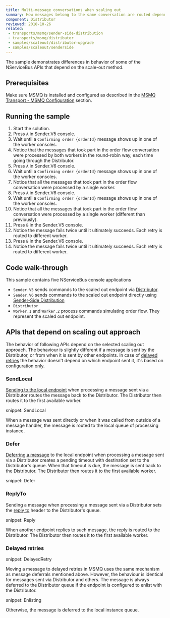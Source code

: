 ```yaml
---
title: Multi-message conversations when scaling out
summary: How messages belong to the same conversation are routed depending on the scaling out approach used
component: Distributor
reviewed: 2018-10-26
related:
 - transports/msmq/sender-side-distribution
 - transports/msmq/distributor
 - samples/scaleout/distributor-upgrade
 - samples/scaleout/senderside
---
```


The sample demonstrates differences in behavior of some of the NServiceBus APIs that depend on the scale-out method.


## Prerequisites

Make sure MSMQ is installed and configured as described in the [MSMQ Transport - MSMQ Configuration](/transports/msmq/#msmq-configuration) section.


## Running the sample

 1. Start the solution.
 1. Press `A` in Sender.V5 console.
 1. Wait until a `Confirming order {orderId}` message shows up in one of the worker consoles.
 1. Notice that the messages that took part in the order flow conversation were processed by both workers in the round-robin way, each time going through the Distributor.
 1. Press `A` in Sender.V6 console.
 1. Wait until a `Confirming order {orderId}` message shows up in one of the worker consoles.
 1. Notice that all the messages that took part in the order flow conversation were processed by a single worker.
 1. Press `A` in Sender.V6 console.
 1. Wait until a `Confirming order {orderId}` message shows up in one of the worker consoles.
 1. Notice that all the messages that took part in the order flow conversation were processed by a single worker (different than previously).
 1. Press `B` in the Sender.V5 console.
 1. Notice the message fails twice until it ultimately succeeds. Each retry is routed to different worker.
 1. Press `B` in the Sender.V6 console.
 1. Notice the message fails twice until it ultimately succeeds. Each retry is routed to different worker.


## Code walk-through
 
This sample contains five NServiceBus console applications

 * `Sender.V5` sends commands to the scaled out endpoint via [Distributor](/transports/msmq/distributor/).
 * `Sender.V6` sends commands to the scaled out endpoint directly using [Sender-Side Distribution](/transports/msmq/sender-side-distribution.md)
 * `Distributor`
 * `Worker.1` and `Worker.2` process commands simulating order flow. They represent the scaled out endpoint.


## APIs that depend on scaling out approach

The behavior of following APIs depend on the selected scaling out approach. The behaviour is slightly different if a message is sent by the Distributor, or from when it is sent by other endpoints. In case of [delayed retries](/nservicebus/recoverability/#delayed-retries) the behavior doesn't depend on which endpoint sent it, it's based on configuration only.


### SendLocal

[Sending to the local endpoint](/nservicebus/messaging/send-a-message.md#sending-to-self) when processing a message sent via a Distributor routes the message back to the Distributor. The Distributor then routes it to the first available worker.

snippet: SendLocal

When a message was sent directly or when it was called from outside of a message handler, the message is routed to the local queue of processing instance.


### Defer

[Deferring a message](/nservicebus/messaging/delayed-delivery.md) to the local endpoint when processing a message sent via a Distributor creates a pending timeout with destination set to the Distributor's queue. When that timeout is due, the message is sent back to the Distributor. The Distributor then routes it to the first available worker.

snippet: Defer


### ReplyTo

Sending a message when processing a message sent via a Distributor sets the [reply to](/nservicebus/messaging/routing.md#reply-routing) header to the Distributor's queue. 

snippet: Reply

When another endpoint replies to such message, the reply is routed to the Distributor. The Distributor then routes it to the first available worker.


### Delayed retries

snippet: DelayedRetry

Moving a message to delayed retries in MSMQ uses the same mechanism as message deferrals mentioned above. However, the behaviour is identical for messages sent via Distributor and others. The message is always deferred to the Distributor queue if the endpoint is configured to enlist with the Distributor.

snippet: Enlisting

Otherwise, the message is deferred to the local instance queue.
